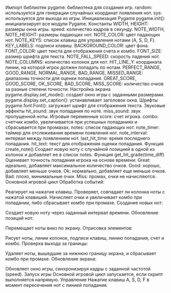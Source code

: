 Импорт библиотек
pygame: библиотека для создания игр.
random: используется для генерации случайных координат появления нот.
sys: используется для выхода из игры.
Инициализация Pygame
pygame.init(): инициализирует все модули Pygame.
Константы
WIDTH, HEIGHT: размеры окна игры.
speed: количество кадров в секунду.
NOTE_WIDTH, NOTE_HEIGHT: размеры падающих нот.
NOTE_COLOR: цвет падающих нот.
NOTE_KEYS: список клавиш для управления нотами (A, S, D, F).
KEY_LABELS: подписи клавиш.
BACKGROUND_COLOR: цвет фона.
FONT_COLOR: цвет текста для отображения счета и комбо.
FONT_SIZE: размер шрифта для текста.
NOTE_FALL_SPEED: скорость падения нот.
NOTE_COLUMNS: количество колонок для нот.
HIT_LINE_Y: координата линии, на которой игрок должен попадать по нотам.
PERFECT_RANGE, GOOD_RANGE, NORMAL_RANGE, BAD_RANGE, MISSED_RANGE: диапазоны точности для оценки попадания.
GREAT_SCORE, GOOD_SCORE, OK_SCORE, BAD_SCORE, MISS_SCORE: количество очков за разные степени точности.
Настройка экрана
pygame.display.set_mode(): создает окно игры с заданными размерами.
pygame.display.set_caption(): устанавливает заголовок окна.
Шрифты
pygame.font.Font(): загружает шрифт для отображения текста.
Звуковые эффекты
hit_sound: звук попадания по ноте.
miss_sound: звук пропущенной ноты.
Игровые переменные
score: счет игрока.
combo: счетчик комбо, увеличивается при успешных попаданиях и сбрасывается при промахах.
notes: список падающих нот.
note_timer: таймер для отслеживания времени появления нот.
note_interval: интервал между появлением нот.
last_hit_time: время последнего попадания.
hit_text: текст для отображения оценки попадания.
Функция create_note()
Создает новую ноту с случайной позицией в одной из колонок и добавляет ее в список notes.
Функция get_hit_grade(time_diff)
Оценивает точность попадания игрока на основе времени:
Great: идеально, добавляет максимальное количество очков.
Good: хорошо, добавляет меньше очков.
Ok: нормально, добавляет еще меньше очков.
Bad: плохо, минимальные очки.
Miss: промах, очки не начисляются.
Основной игровой цикл
Обработка событий:

Реагирует на нажатие клавиш. Проверяет, совпадает ли колонка ноты с нажатой клавишей.
Начисляет очки и увеличивает комбо при попадании, либо сбрасывает комбо при промахе.
Создание новых нот:

Создает новую ноту через заданный интервал времени.
Обновление позиций нот:

Перемещает ноты вниз по экрану.
Отрисовка элементов:

Рисует ноты, линии колонок, подписи клавиш, линию попадания, счет и комбо.
Проверка выхода за границы:

Удаляет ноты, вышедшие за нижнюю границу экрана, и сбрасывает комбо при промахе.
Обновление экрана:

Обновляет окно игры, синхронизируя кадры с заданной частотой (speed).
Запуск игры
Основной игровой цикл запускается, если скрипт выполняется напрямую.
Управление
Нажатие клавиш A, S, D, F в момент пересечения нот с линией попадания.